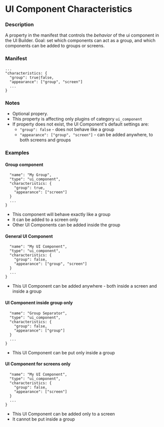 # UI Component Characteristics

### Description

A property in the manifest that controls the _behavior_ of the ui component in the UI Builder. Goal: set which components can act as a group, and which components can be added to groups or screens.

### Manifest

```
...
"characteristics: {
  "group": true|false,
  "appearance": ["group", "screen"]
  ...
}
```

### Notes

- Optional propery.
- This property is affecting only plugins of category `ui_component`
- If property does not exist, the UI Component's default settings are:
  - `"group": false` - does not behave like a group
  - `"appearance": ["group", "screen"]` - can be added anywhere, to both screens and groups

### Examples

#### Group component

```
  "name": "My Group",
  "type": "ui_component",
  "characteristics: {
    "group": true,
    "appearance": ["screen"]
  }
  ...
}
```

- This component will behave exactly like a group
- It can be added to a screen only
- Other UI Components can be added inside the group

#### General UI Component

```
  "name": "My UI Component",
  "type": "ui_component",
  "characteristics: {
    "group": false,
    "appearance": ["group", "screen"]
  }
  ...
}
```

- This UI Component can be added anywhere - both inside a screen and inside a group

#### UI Component inside group only

```
  "name": "Group Separator",
  "type": "ui_component",
  "characteristics: {
    "group": false,
    "appearance": ["group"]
  }
  ...
}
```

- This UI Component can be put only inside a group

#### UI Component for screens only

```
  "name": "My UI Component",
  "type": "ui_component",
  "characteristics: {
    "group": false,
    "appearance": ["screen"]
  }
  ...
}
```

- This UI Component can be added only to a screen
- It cannot be put inside a group
